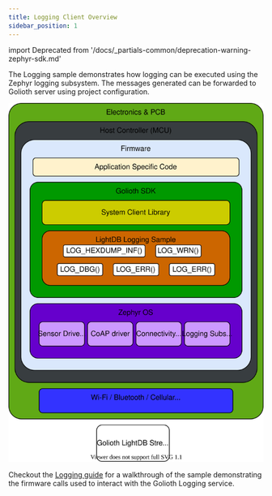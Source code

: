 ```yaml
---
title: Logging Client Overview
sidebar_position: 1
---
```


import Deprecated from '/docs/_partials-common/deprecation-warning-zephyr-sdk.md'

<Deprecated/>

The Logging sample demonstrates how logging can be executed using the Zephyr logging subsystem.  The messages generated can be forwarded to Golioth server using project configuration.

![Console](../assets/logging-svg-a4.svg)

Checkout the [Logging guide](https://docs.golioth.io/device-management/services/logging/) for a walkthrough of the sample demonstrating the firmware calls used to interact with the Golioth Logging service.
